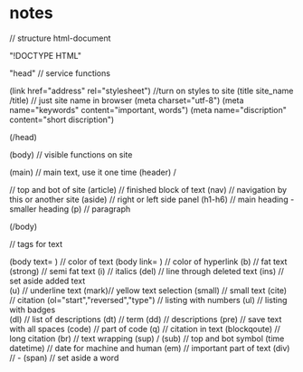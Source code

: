 # notes
// structure html-document

"!DOCTYPE HTML"

"head" // service functions
  
  (link href="address" rel="stylesheet") //turn on styles to site
  (title site_name /title) // just site name in browser
  (meta charset="utf-8") <!--most popular encoding --> (meta name="keywords" content="important, words") (meta name="discription" content="short discription")
 
(/head)
 
(body) // visible functions on site
  
  (main) // main text, use it one time
  (header) / <footer> // top and bot of site
  (article) // finished block of text
  (nav) // navigation by this or another site
  (aside) // right or left side panel 
  (h1-h6) // main heading - smaller heading
  (p) // paragraph
    
(/body)  

// tags for text

(body text= ) // color of text
(body link= ) // color of hyperlink
(b) // fat text
(strong) // semi fat text
(i) // italics
(del) // line through deleted text
(ins) // set aside added text  
(u) // underline text
(mark)// yellow text selection
(small) // small text
(cite) // citation
(ol="start","reversed","type")  // listing with numbers
(ul) // listing with badges  
(dl) // list of descriptions
(dt) // term
  (dd) // descriptions
(pre) // save text with all spaces
(code) // part of code
(q) // citation in text
(blockqoute) // long citation
(br) // text wrapping
(sup) / (sub) // top and bot symbol
(time datetime) // date for machine and human
(em) // important part of text
(div) // -
(span) // set aside a word

